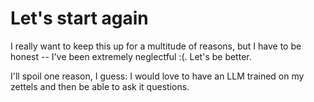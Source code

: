 # Let's start again

I really want to keep this up for a multitude of reasons, but I have to be
honest -- I've been extremely neglectful :(. Let's be better.

I'll spoil one reason, I guess: I would love to have an LLM trained on my
zettels and then be able to ask it questions.